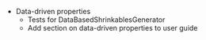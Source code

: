 - Data-driven properties
  - Tests for DataBasedShrinkablesGenerator
  - Add section on data-driven properties to user guide

